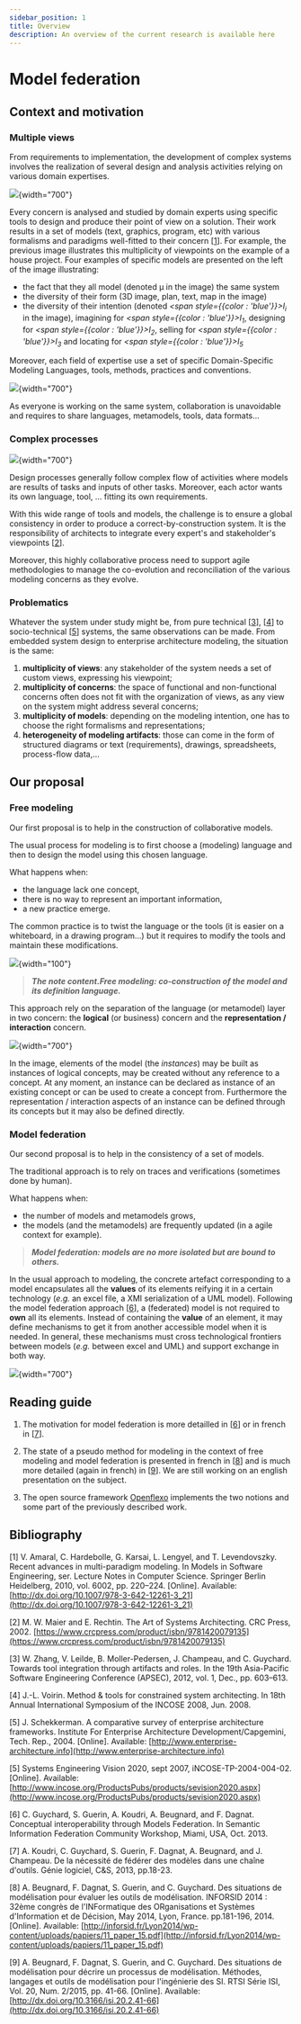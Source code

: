 ```yaml
---
sidebar_position: 1
title: Overview
description: An overview of the current research is available here
---
```


# Model federation

## Context and motivation

### Multiple views

From requirements to implementation, the development of complex systems involves the
realization of several design and analysis activities relying on various domain
expertises.

![](/images/research/img-1.svg){width="700"}

Every concern is analysed and studied by domain experts using specific tools to design and
produce their point of view on a solution. Their work results in a set of models (text,
graphics, program, etc) with various formalisms and paradigms well-fitted to their concern
[<a href="#Xamaral_recent_2010">1</a>]. For example, the
previous image illustrates this multiplicity of viewpoints on the example of a house
project. Four examples of specific models are presented on the left of the image
illustrating: 

- the fact that they all model (denoted &mu; in the image) the same system
- the diversity of their form (3D image, plan, text, map in the image)
- the diversity of their intention (denoted *<span style={{color : 'blue'}}>I<sub>i</sub></span>* in the image),  imagining for *<span style={{color : 'blue'}}>I<sub>1</sub></span>*, designing for *<span style={{color : 'blue'}}>I<sub>2</sub></span>*,  selling for *<span style={{color : 'blue'}}>I<sub>3</sub></span>* and locating for *<span style={{color : 'blue'}}>I<sub>5</sub></span>*

Moreover, each field of expertise use a set of specific
Domain-Specific Modeling Languages, tools, methods, practices and
conventions.

![](/images/research/img-2.svg){width="700"}

As everyone is working on the same system, collaboration is
unavoidable and requires to share languages, metamodels, tools, data
formats...
### Complex processes

![](/images/research/img-3.svg){width="700"}

Design processes generally follow complex flow of activities where
models are results of tasks and inputs of other tasks. Moreover, each
actor wants its own language, tool, ... fitting its own requirements.

With this wide range of tools and models, the challenge is to ensure a
global consistency in order to produce a correct-by-construction
system. It is the responsibility of architects to integrate every
expert's and stakeholder's viewpoints [<a href="#Xmaier_art_2002">2</a>].

Moreover, this highly collaborative process need to support agile
methodologies to manage the co-evolution and reconciliation of the
various modeling concerns as they evolve.

### Problematics

Whatever the system under study might be, from pure technical [<a href="#XiFestRoles">3</a>],&#x00A0;[<a href="#Xvoirin_method_2008">4</a>] to socio-technical [<a href="#Xschekkerman_comparative_2004">5</a>]
systems, the same observations can be made. From embedded system
design to enterprise architecture modeling, the situation is the same:

  1. **multiplicity of views**: any stakeholder of the system needs a set of custom views, expressing his viewpoint;
  2. **multiplicity of concerns**: the space of functional and non-functional concerns often does not fit with the organization of views, as any view on the system might address several concerns;
  3. **multiplicity of models**: depending on the modeling intention, one has to choose the right formalisms and representations;
  4. **heterogeneity of modeling artifacts**: those can come in the form of structured diagrams or text (requirements), drawings, spreadsheets, process-flow data,...
## Our proposal

### Free modeling

Our first proposal is to help in the construction of collaborative models.

The usual process for modeling is to first choose a (modeling)
language and then to design the model using this chosen language.

What happens when:
* the language lack one concept,
* there is no way to represent an important information,
* a new practice emerge.

The common practice is to twist the language or the tools (it is
easier on a whiteboard, in a drawing program...) but it requires to
modify the tools and maintain these modifications.

![](/images/research/dislikeemoticon.jpg){width="100"}

> **_The note content.Free modeling: co-construction of the model and its definition language._**

This approach rely on the separation of the language (or metamodel)
layer in two concern: the **logical** (or business) concern and the
**representation / interaction** concern.

![](/images/research/img-4.svg){width="700"}

In the image, elements of the model (the *instances*) may be
built as instances of logical concepts, may be created without any
reference to a concept. At any moment, an instance can be declared as
instance of an existing concept or can be used to create a concept
from. Furthermore the representation / interaction aspects of an
instance can be defined through its concepts but it may also be
defined directly.

### Model federation

Our second proposal is to help in the consistency of a set of models.

The traditional approach is to rely on traces and verifications
(sometimes done by human).

What happens when:

- the number of models and metamodels grows,
- the models (and the metamodels) are frequently updated (in a agile context for example).

> **_Model federation: models are no more isolated but are bound to others._**

In the usual approach to modeling, the concrete artefact corresponding to a model encapsulates all the **values** of its elements reifying it in a certain technology (*e.g.* an excel file, a XMI serialization of a UML model). Following the model federation approach [<a href="#Xguychard:hal-00905036">6</a>], a (federated) model is not required to **own** all its elements. Instead of containing the **value** of an element, it may define mechanisms to get it from another accessible model when it is needed.  In general, these mechanisms must cross technological frontiers between models (*e.g.* between excel and UML) and support exchange in both way.

![](/images/research/img-5.svg){width="700"}

## Reading guide

1. The motivation for model federation is more detailled in [<a href="#Xguychard:hal-00905036">6</a>] or in french in [<a href="#Xkoudry:hal-00904995">7</a>].

2. The state of a pseudo method for modeling in the context of free modeling and model federation is presented in french in [<a href="#Xbeugnard:hal-01015893">8</a>] and is much more detailed (again in french) in [<a href="#Xbeugnard:isi">9</a>]. We are still working on an english presentation on the subject.

3. The open source framework [Openflexo](http://openflexo.org) implements the two notions and some part of the previously described work.

## Bibliography

[1] <a id="Xamaral_recent_2010"></a>V. Amaral,   C. Hardebolle,   G. Karsai,   L. Lengyel,   and   T. Levendovszky. Recent   advances   in   multi-paradigm   modeling. In Models in Software Engineering,  ser.  Lecture  Notes  in  Computer  Science.     Springer  Berlin  Heidelberg,  2010,  vol.  6002,  pp.  220&#8211;224.  [Online].  Available: [http://dx.doi.org/10.1007/978-3-642-12261-3_21](http://dx.doi.org/10.1007/978-3-642-12261-3_21)

[2] <a id="Xmaier_art_2002"></a>M. W. Maier and E. Rechtin. The Art of Systems Architecting. CRC Press, 2002. [https://www.crcpress.com/product/isbn/9781420079135](https://www.crcpress.com/product/isbn/9781420079135)

[3] <a id="XiFestRoles"></a>W. Zhang, V. Leilde, B. Moller-Pedersen, J. Champeau, and C. Guychard. Towards tool integration through artifacts and roles. In the 19th Asia-Pacific Software Engineering Conference (APSEC), 2012, vol. 1, Dec., pp. 603&#8211;613.

[4] <a id="Xvoirin_method_2008"></a>J.-L. Voirin. Method &amp; tools for constrained system architecting. In 18th Annual International Symposium of the INCOSE 2008, Jun. 2008.

[5] <a id="Xschekkerman_comparative_2004"></a>J. Schekkerman. A comparative survey of enterprise architecture frameworks. Institute For Enterprise Architecture Development/Capgemini, Tech. Rep., 2004. [Online]. Available: [http://www.enterprise-architecture.info](http://www.enterprise-architecture.info)

[5] <a id="Xsevision2020"></a>Systems Engineering Vision 2020, sept 2007, iNCOSE-TP-2004-004-02. [Online]. Available: [http://www.incose.org/ProductsPubs/products/sevision2020.aspx](http://www.incose.org/ProductsPubs/products/sevision2020.aspx)

[6] <a id="Xguychard:hal-00905036"></a>C. Guychard, S. Guerin, A. Koudri, A. Beugnard, and F. Dagnat.  Conceptual interoperability through Models Federation.  In Semantic Information Federation Community Workshop, Miami, USA, Oct. 2013.

[7] <a id="Xkoudry:hal-00904995"></a>A. Koudri, C. Guychard, S. Guerin, F. Dagnat, A. Beugnard, and J. Champeau.  De la n&eacute;cessit&eacute; de f&eacute;d&eacute;rer des mod&egrave;les dans une cha&icirc;ne d'outils. G&eacute;nie logiciel, C&amp;S, 2013, pp.18-23.

[8] <a id="Xbeugnard:hal-01015893"></a>A. Beugnard, F. Dagnat, S. Guerin, and C. Guychard. Des situations de mod&eacute;lisation pour &eacute;valuer les outils de mod&eacute;lisation. INFORSID 2014 : 32&egrave;me congr&egrave;s de l'INFormatique des ORganisations et Syst&egrave;mes d'Information et de D&eacute;cision, May 2014, Lyon, France. pp.181-196, 2014. [Online]. Available: [http://inforsid.fr/Lyon2014/wp-content/uploads/papiers/11_paper_15.pdf](http://inforsid.fr/Lyon2014/wp-content/uploads/papiers/11_paper_15.pdf)

[9] <a id="Xbeugnard:isi"></a>A. Beugnard, F. Dagnat, S. Guerin, and C. Guychard. Des situations de mod&eacute;lisation pour d&eacute;crire un processus de mod&eacute;lisation. M&eacute;thodes, langages et outils de mod&eacute;lisation pour l'ing&eacute;nierie des SI. RTSI S&eacute;rie ISI, Vol. 20, Num. 2/2015, pp. 41-66. [Online]. Available: [http://dx.doi.org/10.3166/isi.20.2.41-66](http://dx.doi.org/10.3166/isi.20.2.41-66)